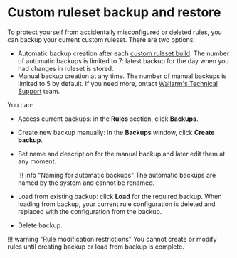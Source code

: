 # Custom ruleset backup and restore

To protect yourself from accidentally misconfigured or deleted rules, you can backup your current custom ruleset. There are two options: 

* Automatic backup creation after each [custom ruleset build](compiling.md). The number of automatic backups is limited to 7: latest backup for the day when you had changes in ruleset is stored.
* Manual backup creation at any time. The number of manual backups is limited to 5 by default. If you need more, ontact [Wallarm's Technical Support](mailto:support@wallarm.com) team.

You can:

* Access current backups: in the **Rules** section, click **Backups**.
* Create new backup manually: in the **Backups** window, click **Create backup**.
* Set name and description for the manual backup and later edit them at any moment.

    !!! info "Naming for automatic backups"
        The automatic backups are named by the system and cannot be renamed.

* Load from existing backup: click **Load** for the required backup. When loading from backup, your current rule configuration is deleted and replaced with the configuration from the backup.
* Delete backup.

!!! warning "Rule modification restrictions"
    You cannot create or modify rules until creating backup or load from backup is complete.
